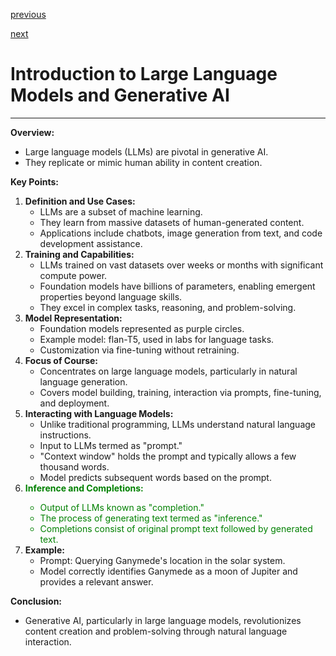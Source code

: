 [previous](./1_Index.md)

[next](./3_Application_of_LLMs.md)
# **Introduction to Large Language Models and Generative AI**

---

**Overview:**

- Large language models (LLMs) are pivotal in generative AI.
- They replicate or mimic human ability in content creation.

**Key Points:**

1. **Definition and Use Cases:**
   - LLMs are a subset of machine learning.
   - They learn from massive datasets of human-generated content.
   - Applications include chatbots, image generation from text, and code development assistance.
2. **Training and Capabilities:**
   - LLMs trained on vast datasets over weeks or months with significant compute power.
   - Foundation models have billions of parameters, enabling emergent properties beyond language skills.
   - They excel in complex tasks, reasoning, and problem-solving.
3. **Model Representation:**
   - Foundation models represented as purple circles.
   - Example model: flan-T5, used in labs for language tasks.
   - Customization via fine-tuning without retraining.
4. **Focus of Course:**
   - Concentrates on large language models, particularly in natural language generation.
   - Covers model building, training, interaction via prompts, fine-tuning, and deployment.
5. **Interacting with Language Models:**
   - Unlike traditional programming, LLMs understand natural language instructions.
   - Input to LLMs termed as "prompt."
   - "Context window" holds the prompt and typically allows a few thousand words.
   - Model predicts subsequent words based on the prompt.
6. <span style="color: green">**Inference and Completions:**
   - Output of LLMs known as "completion."
   - The process of generating text termed as "inference."
   - Completions consist of original prompt text followed by generated text.</span>
7. **Example:**
   - Prompt: Querying Ganymede's location in the solar system.
   - Model correctly identifies Ganymede as a moon of Jupiter and provides a relevant answer.

**Conclusion:**

- Generative AI, particularly in large language models, revolutionizes content creation and problem-solving through natural language interaction.
